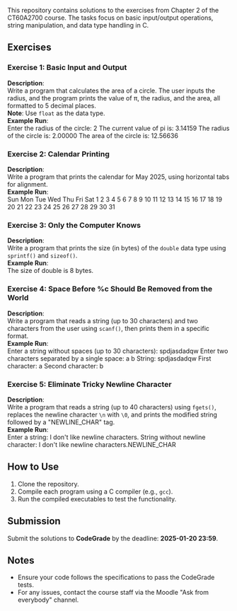 This repository contains solutions to the exercises from Chapter 2 of the CT60A2700 course. The tasks focus on basic input/output operations, string manipulation, and data type handling in C.

## Exercises

### Exercise 1: Basic Input and Output  
**Description**:  
Write a program that calculates the area of a circle. The user inputs the radius, and the program prints the value of π, the radius, and the area, all formatted to 5 decimal places.  
**Note**: Use `float` as the data type.  
**Example Run**:  
Enter the radius of the circle:
2
The current value of pi is: 3.14159
The radius of the circle is: 2.00000
The area of the circle is: 12.56636


### Exercise 2: Calendar Printing  
**Description**:  
Write a program that prints the calendar for May 2025, using horizontal tabs for alignment.  
**Example Run**:  
Sun Mon Tue Wed Thu Fri Sat
                 1   2   3
 4   5   6   7   8   9   10
11  12  13  14  15  16   17
18  19  20  21  22  23   24
25  26  27  28  29  30   31


### Exercise 3: Only the Computer Knows  
**Description**:  
Write a program that prints the size (in bytes) of the `double` data type using `sprintf()` and `sizeof()`.  
**Example Run**:  
The size of double is 8 bytes.


### Exercise 4: Space Before %c Should Be Removed from the World  
**Description**:  
Write a program that reads a string (up to 30 characters) and two characters from the user using `scanf()`, then prints them in a specific format.  
**Example Run**:  
Enter a string without spaces (up to 30 characters): spdjasdadqw
Enter two characters separated by a single space: a b
String: spdjasdadqw
First character: a
Second character: b


### Exercise 5: Eliminate Tricky Newline Character  
**Description**:  
Write a program that reads a string (up to 40 characters) using `fgets()`, replaces the newline character `\n` with `\0`, and prints the modified string followed by a "NEWLINE_CHAR" tag.  
**Example Run**:  
Enter a string:
I don't like newline characters.
String without newline character: I don't like newline characters.NEWLINE_CHAR


## How to Use  
1. Clone the repository.  
2. Compile each program using a C compiler (e.g., `gcc`).  
3. Run the compiled executables to test the functionality.  

## Submission  
Submit the solutions to **CodeGrade** by the deadline: **2025-01-20 23:59**.  

## Notes  
- Ensure your code follows the specifications to pass the CodeGrade tests.  
- For any issues, contact the course staff via the Moodle "Ask from everybody" channel.
